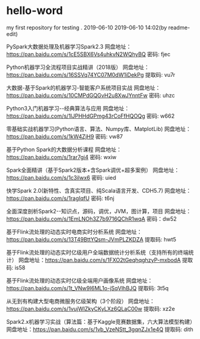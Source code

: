 # hello-word
my first repository for testing .
2019-06-10
2019-06-10 14:02(by readme-edit)

PySpark大数据处理及机器学习Spark2.3
网盘地址：https://pan.baidu.com/s/1cE5SBX6Vs4uhkvN2WQhyBQ 密码: fjec

Python机器学习全流程项目实战精讲（2018版）
网盘地址：https://pan.baidu.com/s/16SSVq74YC07M0dW1iDekPg 提取码: vu7r

大数据-基于Spark的机器学习-智能客户系统项目实战
网盘地址：https://pan.baidu.com/s/10CMPdGQGvH2u8XwJYnntFw 密码: uhzc

Python3入门机器学习--经典算法与应用
网盘地址：https://pan.baidu.com/s/1lJPHHdGPmg43rCoFfHQOQg 密码: w662

零基础实战机器学习(Python语言、算法、Numpy库、MatplotLib)
网盘地址：https://pan.baidu.com/s/1kW4ZjH9 密码: vw87

基于Python Spark的大数据分析课程
网盘地址：https://pan.baidu.com/s/1rar7gi4 密码: wxiw

Spark全面精讲（基于Spark2版本+含Spark调优+超多案例）
网盘地址：https://pan.baidu.com/s/1c3ilwx6 密码: uied

快学Spark 2.0(新特性、含真实项目、纯Scala语言开发、CDH5.7)
网盘地址：https://pan.baidu.com/s/1ragIqfU 密码: t6nj

全面深度剖析Spark2--知识点，源码，调优，JVM，图计算，项目
网盘地址：https://pan.baidu.com/s/1EmLNOh3Z7b9716QChR1wqA 密码：dw52

基于Flink流处理的动态实时电商实时分析系统
网盘地址：https://pan.baidu.com/s/13T49BttYQsm-JVmPLZKDZA 提取码: hwt5

基于Flink流处理的动态实时亿级用户全端数据统计分析系统（支持所有的终端统计）
网盘地址：https://pan.baidu.com/s/1FXO2tGeqhqghzyP-mxbodA 提取码: is58

基于Flink流处理的动态实时亿级全端用户画像系统
网盘地址：https://pan.baidu.com/s/1t_VNw9I6ML1o-jSqVlhBJQ 提取码: 3t5q

从无到有构建大型电商微服务亿级架构（3个阶段）
网盘地址：https://pan.baidu.com/s/1vujWIZkyCKyLXz6QLaC00w 提取码: xz2e

Spark2.x机器学习实战（算法篇：基于Kaggle竞赛数据集，六大算法模型构建）
网盘地址：https://pan.baidu.com/s/1vb_VzeNStt_3gqnZJx1e4Q 提取码: dith

